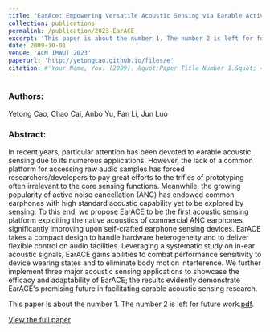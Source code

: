 ```yaml
---
title: "EarAce: Empowering Versatile Acoustic Sensing via Earable Active Noise Cancellation Platform"
collection: publications
permalink: /publication/2023-EarACE
excerpt: 'This paper is about the number 1. The number 2 is left for future work.'
date: 2009-10-01
venue: 'ACM IMWUT 2023'
paperurl: 'http://yetongcao.github.io/files/e'
citation: #'Your Name, You. (2009). &quot;Paper Title Number 1.&quot; <i>Journal 1</i>. 1(1).'
---
```

### Authors:
Yetong Cao, Chao Cai, Anbo Yu, Fan Li, Jun Luo

### Abstract:
In recent years, particular attention has been devoted to earable acoustic sensing due to its numerous applications. However, the lack of a common platform for accessing raw audio samples has forced researchers/developers to pay great efforts to the trifles of prototyping often irrelevant to the core sensing functions. Meanwhile, the growing popularity of active noise cancellation (ANC) has endowed common earphones with high standard acoustic capability yet to be explored by sensing. To this end, we propose EarACE to be the first acoustic sensing platform exploiting the native acoustics of commercial ANC earphones, significantly improving upon self-crafted earphone sensing devices. EarACE takes a compact design to handle hardware heterogeneity and to deliver flexible control on audio facilities. Leveraging a systematic study on in-ear acoustic signals, EarACE gains abilities to combat performance sensitivity to device wearing states and to eliminate body motion interference. We further implement three major acoustic sensing applications to showcase the efficacy and adaptability of EarACE; the results evidently demonstrate EarACE's promising future in facilitating earable acoustic sensing research.

This paper is about the number 1. The number 2 is left for future work.[pdf](../assets/Curriculum_Vitae.pdf).

[View the full paper]([http://yetongcao.github.io/files/paper1.pdf](https://dl.acm.org/doi/abs/10.1145/3596242))


